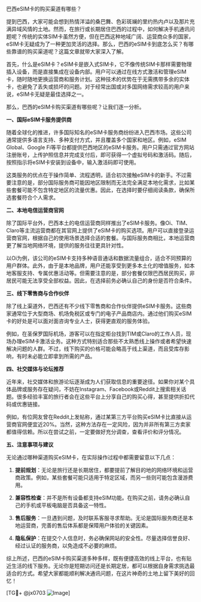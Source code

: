 巴西eSIM卡的购买渠道有哪些？

提到巴西，大家可能会想到热情洋溢的桑巴舞、色彩斑斓的里约热内卢以及那片充满异域风情的土地。然而，在旅行或长期居住巴西的过程中，如何解决手机通讯问题呢？传统的实体SIM卡虽然方便，但在巴西这种地域广阔、运营商众多的国家，eSIM卡无疑成为了一种更加灵活的选择。那么，巴西的eSIM卡到底怎么买？有哪些靠谱的购买渠道呢？这篇文章就带大家深入了解。

首先，什么是eSIM卡？eSIM卡是嵌入式SIM卡，它不像传统SIM卡那样需要物理插入设备，而是直接集成在设备内部。用户可以通过在线方式激活和管理eSIM卡，随时随地更换运营商和服务计划。这种技术的优势在于无需携带多余的实体卡，也避免了丢失或损坏的问题。对于经常出国或对多国网络需求较高的用户来说，eSIM卡无疑是最佳选择之一。

那么，巴西的eSIM卡购买渠道有哪些呢？让我们逐一分析。

**一、国际eSIM卡服务提供商**

随着全球化的推进，许多国际知名的eSIM卡服务商纷纷进入巴西市场。这些公司通常提供多语言支持、多种支付方式，并且覆盖多个国家和地区。例如，eSIM Global、Google Fi等平台都提供巴西地区的eSIM卡服务。用户只需通过官方网站注册账号，上传护照信息并完成支付后，即可获得一个虚拟号码和激活码。随后，按照指示将eSIM卡安装到设备中，输入激活码即可使用。

这类服务的优点在于操作简单、流程透明，适合初次接触eSIM卡的新手。不过需要注意的是，部分国际服务商可能因地区限制而无法完全满足本地化需求，比如某些套餐可能不包含特定地区的流量优惠。因此，在选择时要仔细阅读条款，确保所选套餐符合个人需求。

**二、本地电信运营商官网**

除了国际平台外，巴西本土的电信运营商同样推出了eSIM卡服务。像Oi、TIM、Claro等主流运营商都在其官网上提供了eSIM卡的购买选项。用户可以直接登录运营商官网，根据自己的使用场景选择合适的套餐。与国际服务商相比，本地运营商更了解当地网络环境，提供的服务往往更具针对性。

以Oi为例，该公司的eSIM卡支持多种语音通话和数据流量组合，适合不同预算的用户群体。此外，由于是本地品牌，用户还能享受到更多本土化的增值服务，如本地客服支持、专属优惠活动等。但需要注意的是，部分套餐仅限巴西居民购买，非居民可能无法享受全部权益。因此，在选择前务必确认自己的身份是否符合条件。

**三、线下零售商与合作伙伴**

除了线上渠道外，巴西还有不少线下零售商和合作伙伴提供eSIM卡服务。这些商家通常位于大型商场、机场免税区或专门的电子产品商店内。通过他们购买eSIM卡的好处是可以面对面咨询专业人士，获得更直观的服务体验。

例如，在圣保罗国际机场，游客可以在指定柜台找到TIM或Claro的工作人员，现场办理eSIM卡激活业务。这种方式特别适合那些不太熟悉线上操作或者希望快速解决问题的人群。不过，线下购买的价格可能会略高于线上渠道，而且受库存影响，有时未必能立即拿到所需的产品。

**四、社交媒体与论坛推荐**

近年来，社交媒体和旅游论坛逐渐成为人们获取信息的重要途径。如果你对某个具体品牌或服务存在疑问，不妨在Instagram、Facebook或Reddit上搜索相关话题。很多经验丰富的旅行者会在这些平台上分享自己的购买心得，甚至提供折扣代码或优惠链接。

例如，有位网友曾在Reddit上发帖称，通过某第三方平台购买eSIM卡比直接从运营商官网便宜近20%。当然，这种方法存在一定风险，因为并非所有第三方卖家都值得信赖。所以在尝试之前，一定要做好充分调查，查看评价和评分情况。

**五、注意事项与建议**

无论通过哪种渠道购买eSIM卡，在实际操作过程中都需要留意以下几点：

1. **提前规划**：无论是旅行还是长期居住，都要提前了解目的地的网络环境和运营商政策。例如，某些套餐可能只适用于特定区域，而另一些则可能包含漫游费用。
   
2. **兼容性检查**：并不是所有设备都支持eSIM功能。在购买之前，请务必确认自己的手机或平板电脑是否具备这一特性。

3. **售后服务**：一旦遇到问题，及时联系客服寻求帮助。无论是国际服务商还是本地运营商，完善的售后体系都是保障用户体验的关键因素。

4. **隐私保护**：在提交个人信息时，务必确保网站的安全性。尽量选择信誉良好、经过认证的服务商，以免造成不必要的麻烦。

综上所述，巴西的eSIM卡购买渠道多种多样，既有便捷高效的线上平台，也有贴近生活的线下服务。无论你是短期访问还是长期定居，都可以根据自身需求挑选最适合的方式。希望大家都能顺利解决通讯问题，在这片神奇的土地上留下美好的回忆！

[TG💪+ @jx0703 ![Image](https://github.com/user-attachments/assets/dbca1d08-cadb-493c-b0ec-ad6f7a83f270)]